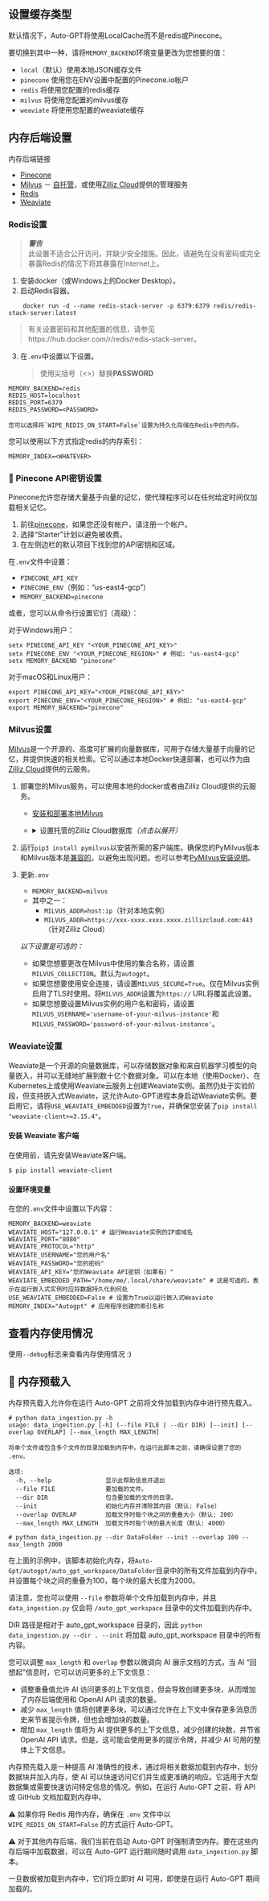 ## 设置缓存类型

默认情况下，Auto-GPT将使用LocalCache而不是redis或Pinecone。

要切换到其中一种，请将`MEMORY_BACKEND`环境变量更改为您想要的值：

* `local`（默认）使用本地JSON缓存文件
* `pinecone` 使用您在ENV设置中配置的Pinecone.io帐户
* `redis` 将使用您配置的redis缓存
* `milvus` 将使用您配置的milvus缓存
* `weaviate` 将使用您配置的weaviate缓存

## 内存后端设置

内存后端链接

- [Pinecone](https://www.pinecone.io/)
- [Milvus](https://milvus.io/) － [自托管](https://milvus.io/docs)，或使用[Zilliz Cloud](https://zilliz.com/)提供的管理服务
- [Redis](https://redis.io)
- [Weaviate](https://weaviate.io)

### Redis设置

> _**警告**_ \
此设置不适合公开访问，并缺少安全措施。因此，请避免在没有密码或完全暴露Redis的情况下将其暴露在Internet上。

1. 安装docker（或Windows上的Docker Desktop）。
2. 启动Redis容器。

``` shell    
    docker run -d --name redis-stack-server -p 6379:6379 redis/redis-stack-server:latest
```
> 有关设置密码和其他配置的信息，请参见https://hub.docker.com/r/redis/redis-stack-server。

3. 在`.env`中设置以下设置。
    > 使用尖括号（<>）替换**PASSWORD**
    
``` shell
MEMORY_BACKEND=redis
REDIS_HOST=localhost
REDIS_PORT=6379
REDIS_PASSWORD=<PASSWORD>
```

    您可以选择将`WIPE_REDIS_ON_START=False`设置为持久化存储在Redis中的内存。

您可以使用以下方式指定redis的内存索引：

``` shell
MEMORY_INDEX=<WHATEVER>
```

### 🌲 Pinecone API密钥设置

Pinecone允许您存储大量基于向量的记忆，使代理程序可以在任何给定时间仅加载相关记忆。

1. 前往[pinecone](https://app.pinecone.io/)，如果您还没有帐户，请注册一个帐户。
2. 选择“Starter”计划以避免被收费。
3. 在左侧边栏的默认项目下找到您的API密钥和区域。

在`.env`文件中设置：

- `PINECONE_API_KEY`
- `PINECONE_ENV`（例如：“us-east4-gcp”）
- `MEMORY_BACKEND=pinecone`

或者，您可以从命令行设置它们（高级）：

对于Windows用户：

``` shell
setx PINECONE_API_KEY "<YOUR_PINECONE_API_KEY>"
setx PINECONE_ENV "<YOUR_PINECONE_REGION>" # 例如: "us-east4-gcp"
setx MEMORY_BACKEND "pinecone"
```

对于macOS和Linux用户：

``` shell
export PINECONE_API_KEY="<YOUR_PINECONE_API_KEY>"
export PINECONE_ENV="<YOUR_PINECONE_REGION>" # 例如: "us-east4-gcp"
export MEMORY_BACKEND="pinecone"
```

### Milvus设置

[Milvus](https://milvus.io/)是一个开源的、高度可扩展的向量数据库，可用于存储大量基于向量的记忆，并提供快速的相关检索。它可以通过本地Docker快速部署，也可以作为由[Zilliz Cloud](https://zilliz.com/)提供的云服务。

1. 部署您的Milvus服务，可以使用本地的docker或者由Zilliz Cloud提供的云服务。
    - [安装和部署本地Milvus](https://milvus.io/docs/install_standalone-operator.md)

    - <details><summary>设置托管的Zilliz Cloud数据库<i>（点击以展开）</i></summary>

      1. 前往[Zilliz Cloud](https://zilliz.com/)，如果您还没有帐户，请注册一个帐户。
      2. 在“数据库”选项卡中，创建一个新的数据库。
          - 记住您的用户名和密码
          - 等待直到数据库状态变为RUNNING。
      3. 在您创建的数据库的“数据库详细信息”选项卡中，找到公共云端点，例如：
      `https://xxx-xxxx.xxxx.xxxx.zillizcloud.com:443`。
    </details>

2. 运行`pip3 install pymilvus`以安装所需的客户端库。确保您的PyMilvus版本和Milvus版本是[兼容的](https://github.com/milvus-io/pymilvus#compatibility)，以避免出现问题。也可以参考[PyMilvus安装说明](https://github.com/milvus-io/pymilvus#installation)。

3. 更新`.env`
    - `MEMORY_BACKEND=milvus`
    - 其中之一：
      - `MILVUS_ADDR=host:ip`（针对本地实例）
      - `MILVUS_ADDR=https://xxx-xxxx.xxxx.xxxx.zillizcloud.com:443`（针对Zilliz Cloud）

    *以下设置是可选的：*
    - 如果您想要更改在Milvus中使用的集合名称，请设置`MILVUS_COLLECTION`。默认为`autogpt`。
    - 如果您想要使用安全连接，请设置`MILVUS_SECURE=True`。仅在Milvus实例启用了TLS时使用。将`MILVUS_ADDR`设置为`https://` URL将覆盖此设置。
    - 如果您想要设置Milvus实例的用户名和密码，请设置`MILVUS_USERNAME='username-of-your-milvus-instance'`和`MILVUS_PASSWORD='password-of-your-milvus-instance'`。
### Weaviate设置
Weaviate是一个开源的向量数据库，可以存储数据对象和来自机器学习模型的向量嵌入，并可以无缝地扩展到数十亿个数据对象。可以在本地（使用Docker）、在Kubernetes上或使用Weaviate云服务上创建Weaviate实例。虽然仍处于实验阶段，但支持嵌入式Weaviate，这允许Auto-GPT进程本身启动Weaviate实例。要启用它，请将`USE_WEAVIATE_EMBEDDED`设置为`True`，并确保您安装了`pip install "weaviate-client>=3.15.4"`。

#### 安装 Weaviate 客户端

在使用前，请先安装Weaviate客户端。

``` shell
$ pip install weaviate-client
```

#### 设置环境变量

在您的`.env`文件中设置以下内容：

``` shell
MEMORY_BACKEND=weaviate
WEAVIATE_HOST="127.0.0.1" # 运行Weaviate实例的IP或域名
WEAVIATE_PORT="8080" 
WEAVIATE_PROTOCOL="http"
WEAVIATE_USERNAME="您的用户名"
WEAVIATE_PASSWORD="您的密码"
WEAVIATE_API_KEY="您的Weaviate API密钥（如果有）"
WEAVIATE_EMBEDDED_PATH="/home/me/.local/share/weaviate" # 这是可选的，表示在运行嵌入式实例时应将数据持久化到何处
USE_WEAVIATE_EMBEDDED=False # 设置为True以运行嵌入式Weaviate
MEMORY_INDEX="Autogpt" # 应用程序创建的索引名称
```

## 查看内存使用情况

使用`--debug`标志来查看内存使用情况 :)

## 🧠 内存预载入
内存预先载入允许你在运行 Auto-GPT 之前将文件加载到内存中进行预先载入。

``` shell
# python data_ingestion.py -h 
usage: data_ingestion.py [-h] (--file FILE | --dir DIR) [--init] [--overlap OVERLAP] [--max_length MAX_LENGTH]

将单个文件或包含多个文件的目录加载到内存中。在运行此脚本之前，请确保设置了您的 .env。

选项:
  -h, --help               显示此帮助信息并退出
  --file FILE              要加载的文件。
  --dir DIR                包含要加载的文件的目录。
  --init                   初始化内存并清除其内容（默认: False）
  --overlap OVERLAP        加载文件时每个块之间的重叠大小（默认: 200）
  --max_length MAX_LENGTH  加载文件时每个块的最大长度（默认: 4000）

# python data_ingestion.py --dir DataFolder --init --overlap 100 --max_length 2000
```

在上面的示例中，该脚本初始化内存，将`Auto-Gpt/autogpt/auto_gpt_workspace/DataFolder`目录中的所有文件加载到内存中，并设置每个块之间的重叠为100，每个块的最大长度为2000。

请注意，您也可以使用 `--file` 参数将单个文件加载到内存中，并且 `data_ingestion.py` 仅会将 `/auto_gpt_workspace` 目录中的文件加载到内存中。

DIR 路径是相对于 auto_gpt_workspace 目录的，因此 `python data_ingestion.py --dir . --init` 将加载 auto_gpt_workspace 目录中的所有内容。

您可以调整 `max_length` 和 `overlap` 参数以微调向 AI 展示文档的方式，当 AI “回想起”信息时，它可以访问更多的上下文信息：
- 调整重叠值允许 AI 访问更多的上下文信息，但会导致创建更多块，从而增加了内存后端使用和 OpenAI API 请求的数量。
- 减少 `max_length` 值将创建更多块，可以通过允许在上下文中保存更多消息历史来节省提示令牌，但也会增加块的数量。
- 增加 `max_length` 值将为 AI 提供更多的上下文信息，减少创建的块数，并节省 OpenAI API 请求。但是，这可能会使用更多的提示令牌，并减少 AI 可用的整体上下文信息。

内存预先载入是一种提高 AI 准确性的技术，通过将相关数据加载到内存中，划分数据块并加入内存，使 AI 可以快速访问它们并生成更准确的响应。它适用于大型数据集或需要快速访问特定信息的情况。例如，在运行 Auto-GPT 之前，将 API 或 GitHub 文档加载到内存中。

⚠️ 如果你将 Redis 用作内存，确保在 `.env` 文件中以 `WIPE_REDIS_ON_START=False` 的方式运行 Auto-GPT。

⚠️ 对于其他内存后端，我们当前在启动 Auto-GPT 时强制清空内存。要在这些内存后端中加载数据，可以在 Auto-GPT 运行期间随时调用 `data_ingestion.py` 脚本。

一旦数据被加载到内存中，它们将立即对 AI 可用，即使是在运行 Auto-GPT 期间加载的。
